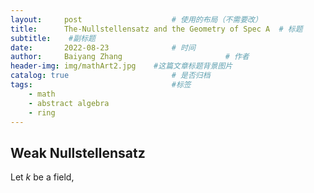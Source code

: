 ```yaml
---
layout:     post   				    # 使用的布局（不需要改）
title:      The-Nullstellensatz and the Geometry of Spec A	# 标题 
subtitle:    #副标题
date:       2022-08-23 				# 时间
author:     Baiyang Zhang 						# 作者
header-img: img/mathArt2.jpg 	#这篇文章标题背景图片
catalog: true 						# 是否归档
tags:								#标签
    - math
    - abstract algebra
    - ring
---
```


## Weak Nullstellensatz

Let $k$ be a field,  